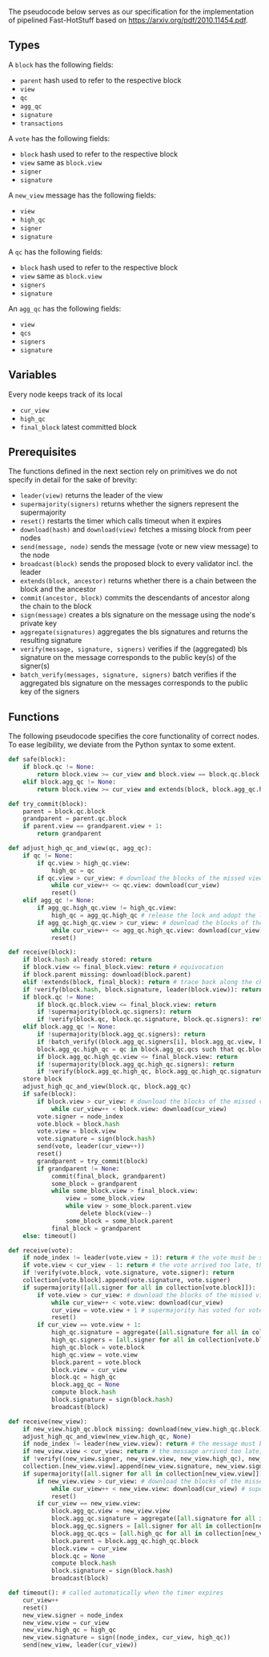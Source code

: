 The pseudocode below serves as our specification for the implementation of pipelined Fast-HotStuff based on https://arxiv.org/pdf/2010.11454.pdf. 

Types
----
A ```block``` has the following fields:
+ ```parent``` hash used to refer to the respective block
+ ```view```
+ ```qc```
+ ```agg_qc```
+ ```signature```
+ ```transactions```

A ```vote``` has the following fields:
+ ```block``` hash used to refer to the respective block
+ ```view``` same as ```block.view```
+ ```signer```
+ ```signature```

A ```new_view``` message has the following fields:
+ ```view```
+ ```high_qc```
+ ```signer```
+ ```signature```

A ```qc``` has the following fields:
+ ```block``` hash used to refer to the respective block
+ ```view``` same as ```block.view```
+ ```signers```
+ ```signature```

An ```agg_qc``` has the following fields:
+ ```view```
+ ```qcs```
+ ```signers```
+ ```signature```

Variables
----
Every node keeps track of its local
+ ```cur_view```
+ ```high_qc```
+ ```final_block``` latest committed block

Prerequisites
----
The functions defined in the next section rely on primitives we do not specify in detail for the sake of brevity: 
+ ```leader(view)``` returns the leader of the view
+ ```supermajority(signers)``` returns whether the signers represent the supermajority
+ ```reset()``` restarts the timer which calls timeout when it expires
+ ```download(hash)``` and ```download(view)``` fetches a missing block from peer nodes
+ ```send(message, node)``` sends the message (vote or new view message) to the node
+ ```broadcast(block)``` sends the proposed block to every validator incl. the leader
+ ```extends(block, ancestor)``` returns whether there is a chain between the block and the ancestor
+ ```commit(ancestor, block)``` commits the descendants of ancestor along the chain to the block
+ ```sign(message)``` creates a bls signature on the message using the node's private key
+ ```aggregate(signatures)``` aggregates the bls signatures and returns the resulting signature
+ ```verify(message, signature, signers)``` verifies if the (aggregated) bls signature on the message corresponds to the public key(s) of the signer(s)
+ ```batch_verify(messages, signature, signers)``` batch verifies if the aggregated bls signature on the messages corresponds to the public key of the signers

Functions
----
The following pseudocode specifies the core functionality of correct nodes. To ease legibility, we deviate from the Python syntax to some extent.

```python
def safe(block):
	if block.qc != None:
		return block.view >= cur_view and block.view == block.qc.block.view + 1
	elif block.agg_qc != None:
		return block.view >= cur_view and extends(block, block.agg_qc.high_qc.block)

def try_commit(block):
	parent = block.qc.block
	grandparent = parent.qc.block
	if parent.view == grandparent.view + 1:
		return grandparent

def adjust_high_qc_and_view(qc, agg_qc):
	if qc != None:
		if qc.view > high_qc.view:
			high_qc = qc
		if qc.view > cur_view: # download the blocks of the missed views
			while cur_view++ <= qc.view: download(cur_view) 
			reset()
	elif agg_qc != None:
		if agg_qc.high_qc.view != high_qc.view:
			high_qc = agg_qc.high_qc # release the lock and adopt the lock of the supermajority
		if agg_qc.high_qc.view > cur_view: # download the blocks of the missed views
			while cur_view++ <= agg_qc.high_qc.view: download(cur_view)
			reset()

def receive(block):
	if block.hash already stored: return
	if block.view <= final_block.view: return # equivocation
	if block.parent missing: download(block.parent)
	elif !extends(block, final_block): return # trace back along the chain to detect the block where equivocation happened
	if !verify(block.hash, block.signature, leader(block.view)): return
	if block.qc != None:
		if block.qc.block.view <= final_block.view: return
		if !supermajority(block.qc.signers): return
		if !verify(block.qc, block.qc.signature, block.qc.signers): return
	elif block.agg_qc != None:
		if !supermajority(block.agg_qc.signers): return
		if !batch_verify((block.agg_qc.signers[i], block.agg_qc.view, block.agg_qc.qcs[i]) for i in 0..len(block.agg_qc.signers), block.agg_qc.signature, block.agg_qc.signers): return
		block.agg_qc.high_qc = qc in block.agg_qc.qcs such that qc.block.view == max(all.block.view of all in block.agg_qc.qcs)
		if block.agg_qc.high_qc.view <= final_block.view: return
		if !supermajority(block.agg_qc.high_qc.signers): return
		if !verify(block.agg_qc.high_qc, block.agg_qc.high_qc.signature, block.agg_qc.high_qc.signers): return
	store block
	adjust_high_qc_and_view(block.qc, block.agg_qc)
	if safe(block):
		if block.view > cur_view: # download the blocks of the missed views
			while cur_view++ < block.view: download(cur_view) 
		vote.signer = node_index
		vote.block = block.hash
		vote.view = block.view
		vote.signature = sign(block.hash)
		send(vote, leader(cur_view++))
		reset()
		grandparent = try_commit(block)
		if grandparent != None: 
			commit(final_block, grandparent)
			some_block = grandparent
			while some_block.view > final_block.view:
				view = some_block.view
				while view > some_block.parent.view
					delete block(view--)
				some_block = some_block.parent
			final_block = grandparent
	else: timeout()

def receive(vote):
	if node_index != leader(vote.view + 1): return # the vote must be sent to someone else
	if vote.view < cur_view - 1: return # the vote arrived too late, the vote doesn't count anymore
	if !verify(vote.block, vote.signature, vote.signer): return
	collection[vote.block].append(vote.signature, vote.signer)
	if supermajority([all.signer for all in collection[vote.block]]):
		if vote.view > cur_view: # download the blocks of the missed views
			while cur_view++ < vote.view: download(cur_view) 
			cur_view = vote.view + 1 # supermajority has voted for vote.block and advanced to vote.view + 1
			reset()
		if cur_view == vote.view + 1:
			high_qc.signature = aggregate([all.signature for all in collection[vote.block]])
			high_qc.signers = [all.signer for all in collection[vote.block]]
			high_qc.block = vote.block
			high_qc.view = vote.view
			block.parent = vote.block
			block.view = cur_view
			block.qc = high_qc
			block.agg_qc = None
			compute block.hash
			block.signature = sign(block.hash)
			broadcast(block)

def receive(new_view):
	if new_view.high_qc.block missing: download(new_view.high_qc.block) # download the missing block based on its hash
	adjust_high_qc_and_view(new_view.high_qc, None)
	if node_index != leader(new_view.view): return # the message must be sent to someone else
	if new_view.view < cur_view: return # the message arrived too late, it doesn't count anymore
	if !verify((new_view.signer, new_view.view, new_view.high_qc), new_view.signature, new_view.signer): return
	collection.[new_view.view].append(new_view.signature, new_view.signer, new_view.high_qc)
	if supermajority([all.signer for all in collection[new_view.view]]):
		if new_view.view > cur_view: # download the blocks of the missed views
			while cur_view++ < new_view.view: download(cur_view) # supermajority has sent a new view message and advanced to new_view.view
			reset()
		if cur_view == new_view.view:
			block.agg_qc.view = new_view.view
			block.agg_qc.signature = aggregate([all.signature for all in collection[new_view.view]])
			block.agg_qc.signers = [all.signer for all in collection[new_view.view]]
			block.agg_qc.qcs = [all.high_qc for all in collection[new_view.view]]
			block.parent = block.agg_qc.high_qc.block
			block.view = cur_view
			block.qc = None
			compute block.hash
			block.signature = sign(block.hash)
			broadcast(block)

def timeout(): # called automatically when the timer expires
	cur_view++
	reset()
	new_view.signer = node_index
	new_view.view = cur_view
	new_view.high_qc = high_qc
	new_view.signature = sign((node_index, cur_view, high_qc))
	send(new_view, leader(cur_view))
```
